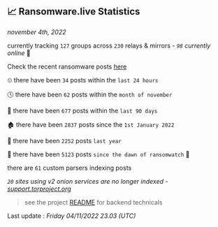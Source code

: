 
## 📈 Ransomware.live Statistics
_november 4th, 2022_

currently tracking `127` groups across `230` relays & mirrors - _`98` currently online_ 📡

Check the recent ransomware posts [here](https://www.ransomware.live/#/recentposts)


⏲ there have been `34` posts within the `last 24 hours`

🕓 there have been `62` posts within the `month of november`

📅 there have been `677` posts within the `last 90 days`

🏚 there have been `2837` posts since the `1st January 2022`

🚀 there have been `2252` posts `last year`

🦕 there have been `5123` posts `since the dawn of ransomwatch` 🐣

there are `61` custom parsers indexing posts

_`20` sites using v2 onion services are no longer indexed - [support.torproject.org](https://support.torproject.org/onionservices/v2-deprecation/)_

> see the project [README](https://github.com/jmousqueton/ransomwatch#readme) for backend technicals



Last update : _Friday 04/11/2022 23.03 (UTC)_

